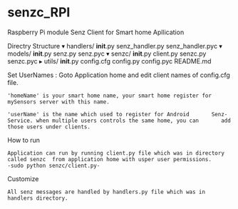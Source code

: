 # senzc_RPI
Raspberry Pi module Senz Client for Smart home Apllication 

Directry Structure
▾ handlers/ 
	__init__.py
	senz_handler.py
	senz_handler.pyc
▾ models/
    __init__.py 
    senz.py
    senz.pyc
▾ senzc/
    __init__.py
    client.py
    senzc.py
    senzc.pyc
▸ utils/
  __init__.py
  config.cfg
  config.py
  config.pyc
  README.md


Set UserNames :
	Goto Application home and edit client names of config.cfg file.

	'homeName' is your smart home name, your smart home register for 		mySensors server with this name.
	
	'userName' is the name which used to register for Android 		Senz-Service. when multiple users controls the same home, you can 		add those users under clients.

How to run

	Application can run by running client.py file which was in directory 		called senzc  from application home with usper user permissions.
	-sudo python senzc/client.py-

Customize
	
	All senz messages are handled by handlers.py file which was in 		handlers directory.


	
